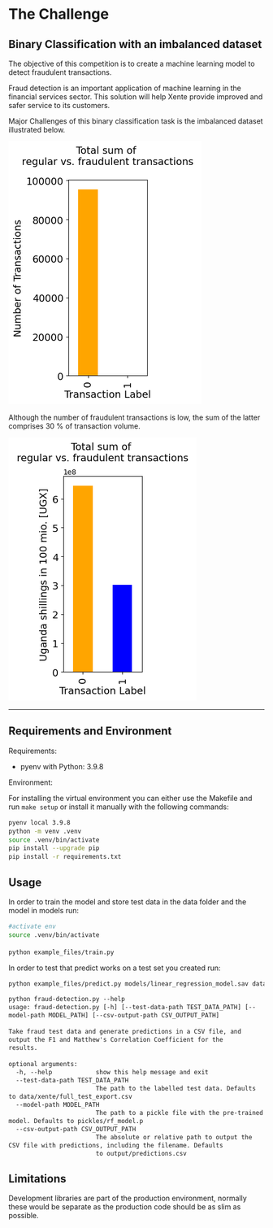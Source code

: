 
# The Challenge
## Binary Classification with an imbalanced dataset

The objective of this competition is to create a machine learning model to detect fraudulent transactions.

Fraud detection is an important application of machine learning in the financial services sector. This solution will help Xente provide improved and safer service to its customers.

Major Challenges of this binary classification task is the imbalanced dataset illustrated below.

![Dataset](images/Dataset2.png)

Although the number of fraudulent transactions is low, the sum of the latter comprises 30 % of transaction volume. 

![Transaction](images/TransactionVolume.png)


---
## Requirements and Environment

Requirements:
- pyenv with Python: 3.9.8

Environment: 

For installing the virtual environment you can either use the Makefile and run `make setup` or install it manually with the following commands: 

```Bash
pyenv local 3.9.8
python -m venv .venv
source .venv/bin/activate
pip install --upgrade pip
pip install -r requirements.txt
```

## Usage

In order to train the model and store test data in the data folder and the model in models run:

```bash
#activate env
source .venv/bin/activate

python example_files/train.py  
```

In order to test that predict works on a test set you created run:

```bash
python example_files/predict.py models/linear_regression_model.sav data/X_test.csv data/y_test.csv
```
```
python fraud-detection.py --help
usage: fraud-detection.py [-h] [--test-data-path TEST_DATA_PATH] [--model-path MODEL_PATH] [--csv-output-path CSV_OUTPUT_PATH]

Take fraud test data and generate predictions in a CSV file, and output the F1 and Matthew's Correlation Coefficient for the
results.

optional arguments:
  -h, --help            show this help message and exit
  --test-data-path TEST_DATA_PATH
                        The path to the labelled test data. Defaults to data/xente/full_test_export.csv
  --model-path MODEL_PATH
                        The path to a pickle file with the pre-trained model. Defaults to pickles/rf_model.p
  --csv-output-path CSV_OUTPUT_PATH
                        The absolute or relative path to output the CSV file with predictions, including the filename. Defaults
                        to output/predictions.csv
```

## Limitations

Development libraries are part of the production environment, normally these would be separate as the production code should be as slim as possible.


